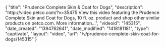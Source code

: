 {
    "title": "Prudence Complete Skin & Coat for Dogs",
    "description": "http:\/\/video.petco.com\/?v=35475 View this video featuring the Prudence Complete Skin and Coat for Dogs, 10 fl. oz. product and shop other similar products on petco.com. More information...",
    "videoid": "145315",
    "date_created": "1394762641",
    "date_modified": "1418181181",
    "type": "captivate",
    "layout": "video",
    "url": "\/v\/prudence-complete-skin-coat-for-dogs\/145315"
}